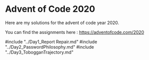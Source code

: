 # Advent of Code 2020
Here are my solutions for the advent of code year 2020.

You can find the assignments here : https://adventofcode.com/2020

#include "../Day1_Report Repair.md"
#include "../Day2_PasswordPhilosophy.md"
#include "../Day3_TobogganTrajectory.md"